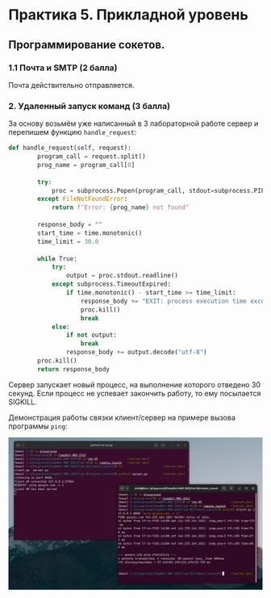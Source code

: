 # Практика 5. Прикладной уровень

## Программирование сокетов. 

### 1.1 Почта и SMTP (2 балла)

Почта действительно отправляется. 
### 2. Удаленный запуск команд (3 балла) 
За основу возьмём уже написанный в 3 лабораторной работе сервер и перепишем функцию `handle_request`:
```python
def handle_request(self, request):
        program_call = request.split()
        prog_name = program_call[0]

        try:
            proc = subprocess.Popen(program_call, stdout=subprocess.PIPE)
        except FileNotFoundError:
            return f"Error: {prog_name} not found"

        response_body = ""
        start_time = time.monotonic()
        time_limit = 30.0

        while True:
            try:
                output = proc.stdout.readline()
            except subprocess.TimeoutExpired:
                if time.monotonic() - start_time >= time_limit:
                    response_body += "EXIT: process execution time exceeded."
                    proc.kill()
                    break
            else:
                if not output:
                    break
                response_body += output.decode("utf-8")
        proc.kill()
        return response_body
```
Сервер запускает новый процесс, на выполнение которого отведено 30 секунд. Если процесс не успевает закончить работу, то ему посылается SIGKILL.

Демонстрация работы связки клиент/сервер на примере вызова программы `ping`:

![remote launch demonstration](./images/remote_launch.png)


